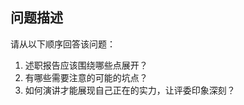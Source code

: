 ## 问题描述

<!-- 第一步：请使用「规范的md格式」详细描述问题 -->

<!-- 请二步：请在右侧选择合适的一到多个标签 -->

请从以下顺序回答该问题：

1. 述职报告应该围绕哪些点展开？
2. 有哪些需要注意的可能的坑点？
3. 如何演讲才能展现自己正在的实力，让评委印象深刻？